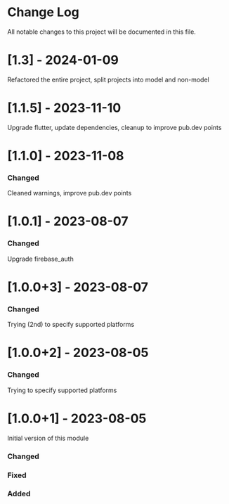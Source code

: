 # Change Log
All notable changes to this project will be documented in this file.

# [1.3] - 2024-01-09

Refactored the entire project, split projects into model and non-model

# [1.1.5] - 2023-11-10

Upgrade flutter, update dependencies, cleanup to improve pub.dev points

# [1.1.0] - 2023-11-08

### Changed
Cleaned warnings, improve pub.dev points

# [1.0.1] - 2023-08-07

### Changed
Upgrade firebase_auth

# [1.0.0+3] - 2023-08-07

### Changed
Trying (2nd) to specify supported platforms

# [1.0.0+2] - 2023-08-05

### Changed
Trying to specify supported platforms

# [1.0.0+1] - 2023-08-05

Initial version of this module

### Changed

### Fixed

### Added

